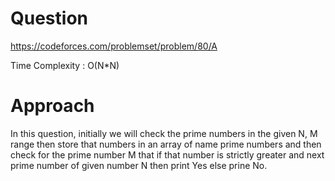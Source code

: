 # Question
https://codeforces.com/problemset/problem/80/A

Time Complexity : O(N*N)

# Approach
In this question, initially we will check the prime numbers in the given N, M range then store that numbers in an array of name prime numbers and then check for the prime number M that if that number is strictly greater and next prime number of given number N then print Yes else prine No. 